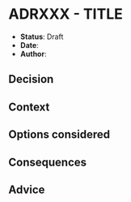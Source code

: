 <!-- 
    Choose an identifier for the ADR by adding 1 to the previous ADR's id. 

    Also choose a title, which should be a very short description of the 
    decision itself. Make it specific.    
-->

# <!-- Identifier: --> ADRXXX - <!-- Title: --> TITLE

<!-- Metadata section. All fields are mandatory. -->
- **Status**: Draft
- **Date**: <!-- The day the draft was started, in the YYYY-MM-DD format, for example '1970-01-01' -->
- **Author**:<!-- Your full name as the owner of the decision, for example 'Joe Bloggs'. -->

## Decision

<!-- 
    In a few sentences, describe the decision taken. 
-->

## Context

<!-- 
    Describe the forces and circumstances that brought about this decision. 
-->

## Options considered

<!-- 
    Briefly describe each option considered as a numbered list. Start with the selected option.
    It's usually wise to include a 'do nothing' option.

    e.g.

    1. (SELECTED) PostgreSQL
    2. Oracle
    3. SQL Server  
-->

## Consequences

<!-- 
    For each of the options above, describe positive and negative consequences
    of selecting that option. Create a new section for each option under a heading.

    Remember a law of architecture: There are no solutions, only trade-offs. Make
    sure to include any negative consequences of the selected option.

    e.g.

    ### Option 1 - XXX

    - Consequence 1
    - Consequence 2

    ### Option 2 - XXX

    etc.
-->

## Advice

<!--
    List of advice gathered to make this decision, including the names and role of 
    advisors and the date each piece of advice was gathered.
-->